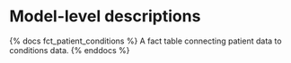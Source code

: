# Model-level descriptions
{% docs fct_patient_conditions %}
A fact table connecting patient data to conditions data.
{% enddocs %}
